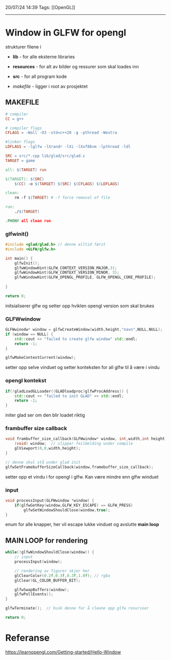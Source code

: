 20/07/24 14:39
Tags: [[OpenGL]]
___

# Window in GLFW for opengl

strukturer filene i
- **lib** - for alle eksterne libraries
- **resources** - for alt av bilder og ressurer som skal loades inn
- **src** - for all program kode 

- *makefile* - ligger i root av prosjektet

## MAKEFILE

```makefile
# compiler
CC = g++

# compiler flags
CFLAGS = -Wall -O3 -std=c++20 -g -pthread -Wextra

#linker flags
LDFLAGS = -lglfw -lXrandr -lXi -lXxf86vm -lpthread -ldl

SRC = src/*.cpp lib/glad/src/glad.c
TARGET = game

all: $(TARGET) run

$(TARGET): $(SRC)
	$(CC) -o $(TARGET) $(SRC) $(CFLAGS) $(LDFLAGS)

clean:
	rm -f $(TARGET) # -f force removal of file

run:
	./$(TARGET)

.PHONY all clean run

```

### glfwinit()
```c++
#include <glad/glad.h> // denne alltid først
#include <GLFW/glfw.h>

int main() {
	glfwInit();
	glfwWindowHint(GLFW_CONTEXT_VERSION_MAJOR,3);
	glfwWindowHint(GLFW_CONTEXT_VERSION_MINOR, 3);
	glfwWindowHint(GLFW_OPENGL_PROFILE, GLFW_OPENGL_CORE_PROFILE);
	
}

return 0;
```

initsialiserer glfw og setter opp hviklen opengl version som skal brukes

### GLFWwindow
```c++
GLFWwinodw* window = glfwCreateWindow(width,height,"navn",NULL,NULL);
if (window == NULL) {
	std::cout << "failed to create glfw window" std::endl;
	return -1;
}

glfwMakeContextCurrent(window);

```
setter opp selve vinduet og setter konteksten for all glfw til å være i vindu

### opengl kontekst

```c++
if(!gladLoadGLLoader((GLADloadproc)glfwProcAddress)) {
	std::cout << "failed to init GLAD" << std::endl;
	return -1;
}
```
initer glad ser om den blir loadet riktig

### frambuffer size callback
```c++
void frambuffer_size_callback(GLFWwindow* window, int,width,int height) {
	(void) window;  // slipper feilmelding under compile
	glViewport(0,0,width,height);
}

// denne skal stå under glad init
glfwSetFramebufferSizeCallback(window,framebuffer_size_callback);


```
setter opp et vindu i for opengl i glfw. Kan være mindre enn glfw winduet

### input 
```c++
void processInput(GLFWwindow *window) {
	if(glfwGetKey(window,GLFW_KEY_ESCAPE) == GLFW_PRESS)
		glfwSetWindowShouldClose(window,true);
}
```
enum for alle knapper, her vil escape lukke vinduet og avslutte **main loop**

## MAIN LOOP for rendering
```c++
while(!glfwWindowShouldClose(window)) {
	// input
	processInput(window);

	// rendering av figurer skjer her
	glClearColor(0.2f,0.3f,0.3f,1.0f); // rgba
	glClear(GL_COLOR_BUFFER_BIT);

	glfwSwapBuffers(window); 
	glfwPollEvents();
}

glfwTerminate();  // husk denne for å cleane opp glfw resursser

return 0;

```


# Referanse
https://learnopengl.com/Getting-started/Hello-Window
